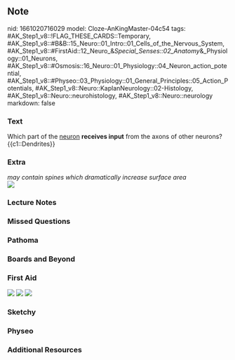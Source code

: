 ## Note
nid: 1661020716029
model: Cloze-AnKingMaster-04c54
tags: #AK_Step1_v8::!FLAG_THESE_CARDS::Temporary, #AK_Step1_v8::#B&B::15_Neuro::01_Intro::01_Cells_of_the_Nervous_System, #AK_Step1_v8::#FirstAid::12_Neuro_&_Special_Senses::02_Anatomy_&_Physiology::01_Neurons, #AK_Step1_v8::#Osmosis::16_Neuro::01_Physiology::04_Neuron_action_potential, #AK_Step1_v8::#Physeo::03_Physiology::01_General_Principles::05_Action_Potentials, #AK_Step1_v8::Neuro::KaplanNeurology::02-Histology, #AK_Step1_v8::Neuro::neurohistology, #AK_Step1_v8::Neuro::neurology
markdown: false

### Text
<div>
  Which part of the <u>neuron</u> <b>receives input</b> from the
  axons of other neurons?
</div>
<div>
  {{c1::Dendrites}}
</div>

### Extra
<div>
  <i>may contain spines which dramatically increase surface
  area</i>
</div>
<div><img src="pX1sj.jpg"></div>

### Lecture Notes


### Missed Questions


### Pathoma


### Boards and Beyond


### First Aid
<img src="tmpklvUs_.png"> <img src="tmpSlDXY3.png"> <img src= 
"tmpYjvCIi.png">

### Sketchy


### Physeo


### Additional Resources

